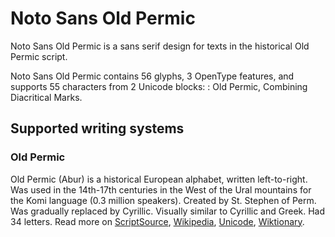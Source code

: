 
# Noto Sans Old Permic

Noto Sans Old Permic is a sans serif design for texts in the historical Old Permic script. 

Noto Sans Old Permic contains 56 glyphs, 3 OpenType features, and supports 55 characters from 2 Unicode blocks: : Old Permic, Combining Diacritical Marks.


## Supported writing systems


### Old Permic

Old Permic (Abur) is a historical European alphabet, written left-to-right. Was used in the 14th-17th centuries in the West of the Ural mountains for the Komi language (0.3 million speakers). Created by St. Stephen of Perm. Was gradually replaced by Cyrillic. Visually similar to Cyrillic and Greek. Had 34 letters. Read more on [ScriptSource](https://scriptsource.org/scr/Perm), [Wikipedia](https://en.wikipedia.org/wiki/ISO_15924:Perm), [Unicode](https://www.unicode.org/versions/Unicode13.0.0/ch08.pdf#G31220), [Wiktionary](https://en.wiktionary.org/wiki/Category:Old_Permic_script).

